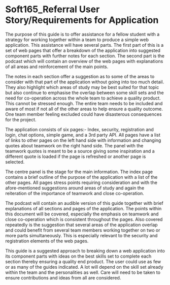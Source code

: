 # Soft165_Referral User Story/Requirements for Application

The purpose of this guide is to offer assistance for a fellow student with a strategy for  working together within a team to produce a simple web application. This assistance will have several parts. The first part of this is a set of web pages that offer a breakdown of the application into suggested component parts with further notes for each section. The second part is the podcast which will contain an overview of the web pages with explanations of all areas and reinforcement of the main points.

The notes in each section offer a suggestion as to some of the areas to consider with that part of the application without going into too much detail. They also highlight which areas of study may be best suited for that topic but also continue to emphasise the overlap between some skill sets and the need for co-operation across the whole team to achieve a quality product. This cannot be stressed enough. The entire team needs to be included and aware of most if not all of the other areas to help ensure a quality outcome. One team member feeling excluded could have disasterous consequences for the project. 

The application consists of six pages:- Index, security, registration and login, chat options, simple game, and a 3rd party API. All pages have a list of links to other pages on the left hand side with information and changing quotes about teamwork on the right hand side. The panel with the teamwork quotes is meant to be a source giving some inspiration and a different quote is loaded if the page is refreshed or another page is selected.

The centre panel is the stage for the main information. The index page contains a brief outline of the purpose of the application with a list of the other pages. All pages stress points requiring consideration and with the afore-mentioned suggestions around areas of study and again the reiteration of the importance of teamwork and close co-operation.

The podcast will contain an audible version of this guide together with brief explanations of all sections and pages of the application.  The points within this document will be covered, especially the emphasis on teamwork and close co-operation which is consistent throughout the pages. Also covered repeatedly is the suggestion that several areas of the application overlap and could benefit from several team members working together on two or more parts simultaneously. This is especially relevant to the security and registration elements of the web pages.

This guide is a suggested approach to breaking down a web application into its component parts with ideas on the best skills set to complete each section thereby ensuring a quality end product. The user could use as few or as many of the guides indicated. A lot will depend on the skill set already within the team and the personalities as well. Care will need to be taken to ensure contributions and ideas from all are considered.


